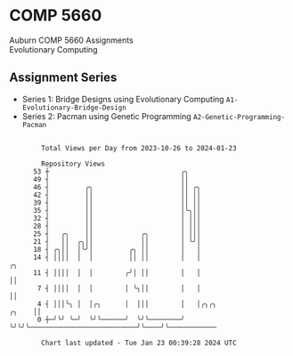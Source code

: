 # COMP 5660
Auburn COMP 5660 Assignments  
Evolutionary Computing

## Assignment Series
- Series 1: Bridge Designs using Evolutionary Computing `A1-Evolutionary-Bridge-Design`
- Series 2: Pacman using Genetic Programming `A2-Genetic-Programming-Pacman`

```

        Total Views per Day from 2023-10-26 to 2024-01-23

        Repository Views
      53 ┼                                 ╭╮
      49 ┤                                 ││
      46 ┤         ╭╮                      ││ ╭╮
      42 ┤         ││                      ││ ││
      39 ┤         ││                      ││ ││
      35 ┤         ││                      │╰╮││
      32 ┤         ││                      │ │││
      28 ┤         ││                      │ │││
      25 ┤   ╭╮    ││            ╭╮        │ │││
      21 ┤   ││  ╭╮││            ││        │ ╰╯│
      18 ┤ ╭╮││  │╰╯│         ╭╮ ││        │   │
      14 ┤ ││││  │  │         ││ ││        │   │                                     ╭╮
      11 ┤ ││││  │  │        ╭╯│ ││        │   │                                     ││
       7 ┤ ││││  │  │        │ ╰╮││        │   │                                     ││
       4 ┤ │││╰╮ │  │╭╮      │  │││        │   │╭╮╭╮                           ╭╮    ││
       0 ┼─╯╰╯ ╰─╯  ╰╯╰──────╯  ╰╯╰────────╯   ╰╯╰╯╰───────────────────────────╯╰────╯╰────────────

        Chart last updated - Tue Jan 23 00:39:28 2024 UTC
        
```
